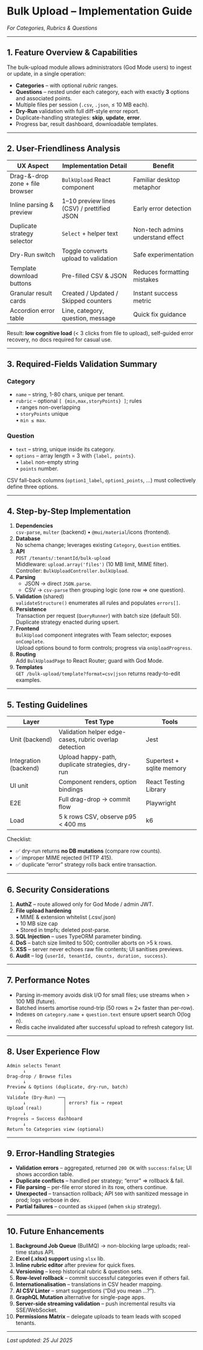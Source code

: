 # Bulk Upload – Implementation Guide
_For Categories, Rubrics & Questions_

---

## 1. Feature Overview & Capabilities
The bulk-upload module allows administrators (God Mode users) to ingest or update, in a single operation:
* **Categories** – with optional _rubric_ ranges.  
* **Questions** – nested under each category, each with exactly **3** options and associated points.
* Multiple files per session (`.csv`, `.json`, ≤ 10 MB each).
* **Dry-Run** validation with full diff-style error report.
* Duplicate-handling strategies: **skip**, **update**, **error**.
* Progress bar, result dashboard, downloadable templates.

---

## 2. User-Friendliness Analysis
| UX Aspect | Implementation Detail | Benefit |
|-----------|-----------------------|---------|
| Drag-&-drop zone + file browser | `BulkUpload` React component | Familiar desktop metaphor |
| Inline parsing & preview | 1–10 preview lines (CSV) / prettified JSON | Early error detection |
| Duplicate strategy selector | `Select` + helper text | Non-tech admins understand effect |
| Dry-Run switch | Toggle converts upload to validation | Safe experimentation |
| Template download buttons | Pre-filled CSV & JSON | Reduces formatting mistakes |
| Granular result cards | Created / Updated / Skipped counters | Instant success metric |
| Accordion error table | Line, category, question, message | Quick fix guidance |

Result: **low cognitive load** (< 3 clicks from file to upload), self-guided error recovery, no docs required for casual use.

---

## 3. Required-Fields Validation Summary
### Category
* `name` – string, 1-80 chars, unique per tenant.
* `rubric` – optional `[ {min,max,storyPoints} ]`; rules  
  • ranges non-overlapping  
  • `storyPoints` unique  
  • `min ≤ max`.

### Question
* `text` – string, unique inside its category.
* `options` – array length = 3 with `{label, points}`.  
  • `label` non-empty string  
  • `points` number.

CSV fall-back columns (`option1_label`, `option1_points`, …) must collectively define three options.

---

## 4. Step-by-Step Implementation
1. **Dependencies**  
   `csv-parse`, `multer` (backend) • `@mui/material`/icons (frontend).
2. **Database**  
   No schema change; leverages existing `Category`, `Question` entities.
3. **API**  
   `POST /tenants/:tenantId/bulk-upload`  
   Middleware: `upload.array('files')` (10 MB limit, MIME filter).  
   Controller: `BulkUploadController.bulkUpload`.
4. **Parsing**  
   * JSON → direct `JSON.parse`.  
   * CSV → `csv-parse` then grouping logic (one row ⇒ one question).
5. **Validation** (shared)  
   `validateStructure()` enumerates all rules and populates `errors[]`.
6. **Persistence**  
   Transaction per request (`QueryRunner`) with batch size (default 50).  
   Duplicate strategy enacted during upsert.
7. **Frontend**  
   `BulkUpload` component integrates with Team selector; exposes `onComplete`.  
   Upload options bound to form controls; progress via `onUploadProgress`.
8. **Routing**  
   Add `BulkUploadPage` to React Router; guard with God Mode.
9. **Templates**  
   `GET /bulk-upload/template?format=csv|json` returns ready-to-edit examples.

---

## 5. Testing Guidelines
| Layer | Test Type | Tools |
|-------|-----------|-------|
| Unit (backend) | Validation helper edge-cases, rubric overlap detection | Jest |
| Integration (backend) | Upload happy-path, duplicate strategies, dry-run | Supertest + sqlite memory |
| UI unit | Component renders, option bindings | React Testing Library |
| E2E | Full drag-drop → commit flow | Playwright |
| Load | 5 k rows CSV, observe p95 < 400 ms | k6 |

Checklist:
- ✅ dry-run returns **no DB mutations** (compare row counts).  
- ✅ improper MIME rejected (HTTP 415).  
- ✅ duplicate “error” strategy rolls back entire transaction.

---

## 6. Security Considerations
1. **AuthZ** – route allowed only for God Mode / admin JWT.  
2. **File upload hardening**  
   • MIME & extension whitelist (.csv/.json)  
   • 10 MB size cap  
   • Stored in tmpfs; deleted post-parse.  
3. **SQL Injection** – uses TypeORM parameter binding.  
4. **DoS** – batch size limited to 500; controller aborts on >5 k rows.  
5. **XSS** – server never echoes raw file contents; UI sanitises previews.  
6. **Audit** – log `{userId, tenantId, counts, duration, success}`.

---

## 7. Performance Notes
* Parsing in-memory avoids disk I/O for small files; use streams when > 100 MB (future).  
* Batched inserts amortise round-trip (50 rows ≈ 2× faster than per-row).  
* Indexes on `category.name` + `question.text` ensure upsert search O(log n).  
* Redis cache invalidated after successful upload to refresh category list.

---

## 8. User Experience Flow
```
Admin selects Tenant
      ↓
Drag-drop / Browse files
      ↓
Preview & Options (duplicate, dry-run, batch)
      ↓
Validate (Dry-Run) ──┐
      ↓              │ errors? fix → repeat
Upload (real)        │
      ↓              │
Progress → Success dashboard
      ↓
Return to Categories view (optional)
```

---

## 9. Error-Handling Strategies
* **Validation errors** – aggregated, returned `200 OK` with `success:false`; UI shows accordion table.  
* **Duplicate conflicts** – handled per strategy; “error” => rollback & fail.  
* **File parsing** – per-file error stored in its row, others continue.  
* **Unexpected** – transaction rollback; API `500` with sanitized message in prod; logs verbose in dev.  
* **Partial failures** – counted as `skipped` (when `skip` strategy).  

---

## 10. Future Enhancements
1. **Background Job Queue** (BullMQ) → non-blocking large uploads; real-time status API.  
2. **Excel (.xlsx) support** using `xlsx` lib.  
3. **Inline rubric editor** after preview for quick fixes.  
4. **Versioning** – keep historical rubric & question sets.  
5. **Row-level rollback** – commit successful categories even if others fail.  
6. **Internationalisation** – translations in CSV header mapping.  
7. **AI CSV Linter** – smart suggestions (“Did you mean …?”).  
8. **GraphQL Mutation** alternative for single-page apps.  
9. **Server-side streaming validation** – push incremental results via SSE/WebSocket.  
10. **Permissions Matrix** – delegate uploads to team leads with scoped tenants.

---
_Last updated: 25 Jul 2025_
